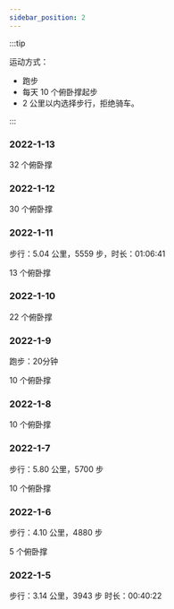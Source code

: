 ```yaml
---
sidebar_position: 2
---
```


:::tip

运动方式：
- 跑步
- 每天 10 个俯卧撑起步
- 2 公里以内选择步行，拒绝骑车。

:::

### 2022-1-13

32 个俯卧撑

### 2022-1-12

30 个俯卧撑

### 2022-1-11

步行：5.04 公里，5559 步，时长：01:06:41

13 个俯卧撑

### 2022-1-10

22 个俯卧撑

### 2022-1-9

跑步：20分钟

10 个俯卧撑

### 2022-1-8

10 个俯卧撑

### 2022-1-7

步行：5.80 公里，5700 步

10 个俯卧撑


### 2022-1-6

步行：4.10 公里，4880 步

5 个俯卧撑


### 2022-1-5

步行：3.14 公里，3943 步
时长：00:40:22
